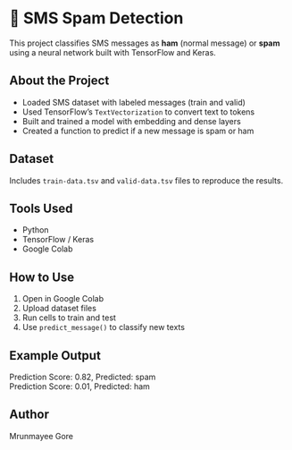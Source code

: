 # 📱 SMS Spam Detection 

This project classifies SMS messages as **ham** (normal message) or **spam** using a neural network built with TensorFlow and Keras. 

## About the Project
- Loaded SMS dataset with labeled messages (train and valid)
- Used TensorFlow’s `TextVectorization` to convert text to tokens
- Built and trained a model with embedding and dense layers
- Created a function to predict if a new message is spam or ham

## Dataset
Includes `train-data.tsv` and `valid-data.tsv` files to reproduce the results.

## Tools Used
- Python  
- TensorFlow / Keras  
- Google Colab

## How to Use
1. Open in Google Colab  
2. Upload dataset files  
3. Run cells to train and test  
4. Use `predict_message()` to classify new texts

## Example Output
Prediction Score: 0.82, Predicted: spam </br>
Prediction Score: 0.01, Predicted: ham


## Author  
Mrunmayee Gore 
